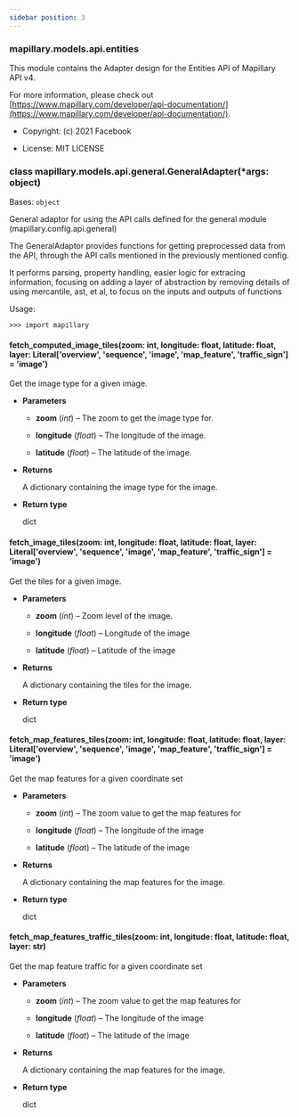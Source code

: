 ```yaml
---
sidebar position: 3
---
```



### mapillary.models.api.entities

This module contains the Adapter design for the Entities API of Mapillary API v4.

For more information, please check out [https://www.mapillary.com/developer/api-documentation/](https://www.mapillary.com/developer/api-documentation/).


* Copyright: (c) 2021 Facebook


* License: MIT LICENSE


### class mapillary.models.api.general.GeneralAdapter(\*args: object)
Bases: `object`

General adaptor for using the API calls defined for the general module
(mapillary.config.api.general)

The GeneralAdaptor provides functions for getting preprocessed data from the API, through the
API calls mentioned in the previously mentioned config.

It performs parsing, property handling, easier logic for extracing information, focusing on
adding a layer of abstraction by removing details of using mercantile, ast, et al, to
focus on the inputs and outputs of functions

Usage:

```
>>> import mapillary
```


#### fetch_computed_image_tiles(zoom: int, longitude: float, latitude: float, layer: Literal['overview', 'sequence', 'image', 'map_feature', 'traffic_sign'] = 'image')
Get the image type for a given image.


* **Parameters**

    
    * **zoom** (*int*) – The zoom to get the image type for.


    * **longitude** (*float*) – The longitude of the image.


    * **latitude** (*float*) – The latitude of the image.



* **Returns**

    A dictionary containing the image type for the image.



* **Return type**

    dict



#### fetch_image_tiles(zoom: int, longitude: float, latitude: float, layer: Literal['overview', 'sequence', 'image', 'map_feature', 'traffic_sign'] = 'image')
Get the tiles for a given image.


* **Parameters**

    
    * **zoom** (*int*) – Zoom level of the image.


    * **longitude** (*float*) – Longitude of the image


    * **latitude** (*float*) – Latitude of the image



* **Returns**

    A dictionary containing the tiles for the image.



* **Return type**

    dict



#### fetch_map_features_tiles(zoom: int, longitude: float, latitude: float, layer: Literal['overview', 'sequence', 'image', 'map_feature', 'traffic_sign'] = 'image')
Get the map features for a given coordinate set


* **Parameters**

    
    * **zoom** (*int*) – The zoom value to get the map features for


    * **longitude** (*float*) – The longitude of the image


    * **latitude** (*float*) – The latitude of the image



* **Returns**

    A dictionary containing the map features for the image.



* **Return type**

    dict



#### fetch_map_features_traffic_tiles(zoom: int, longitude: float, latitude: float, layer: str)
Get the map feature traffic for a given coordinate set


* **Parameters**

    
    * **zoom** (*int*) – The zoom value to get the map features for


    * **longitude** (*float*) – The longitude of the image


    * **latitude** (*float*) – The latitude of the image



* **Returns**

    A dictionary containing the map features for the image.



* **Return type**

    dict

